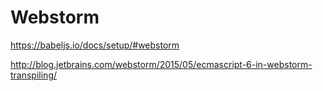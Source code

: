 # Webstorm

https://babeljs.io/docs/setup/#webstorm

http://blog.jetbrains.com/webstorm/2015/05/ecmascript-6-in-webstorm-transpiling/
